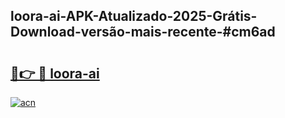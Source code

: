 ## loora-ai-APK-Atualizado-2025-Grátis-Download-versão-mais-recente-#cm6ad

# <h2><a href="https://ainizakaria.my?title=loora-ai&ref=20M">🔗👉 🔴 loora-ai</a></h2>

[![acn](https://github.com/user-attachments/assets/0f9c940e-d8b0-45ae-aac7-cd30a18b3e1c)](https://ainizakaria.my?title=loora-ai&ref=20M)

